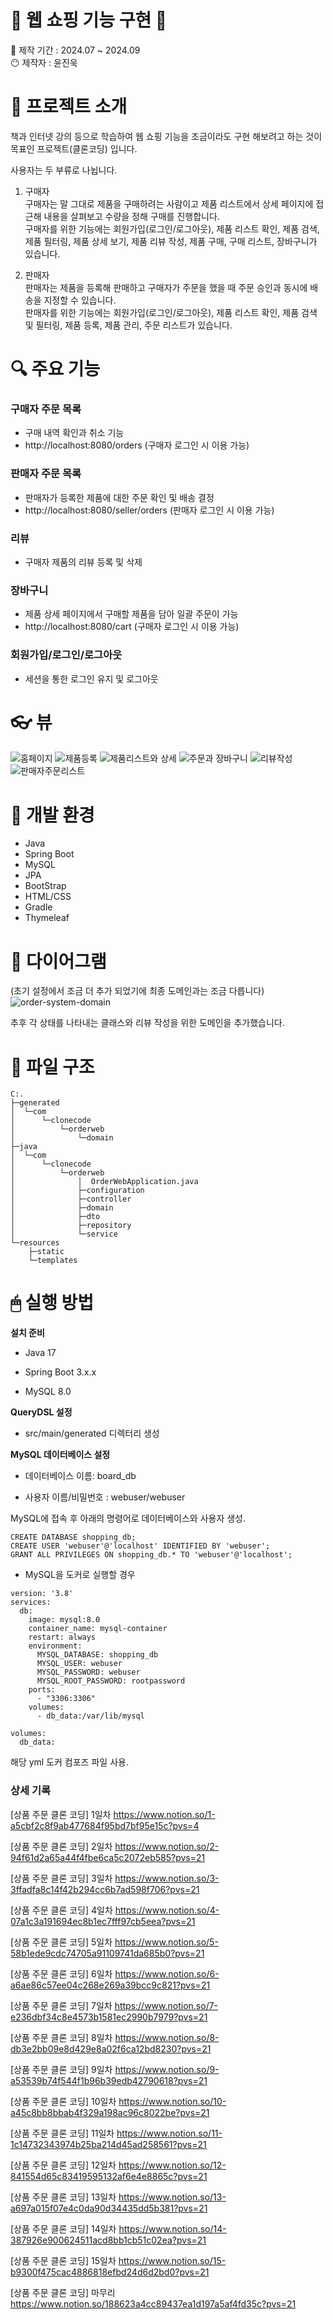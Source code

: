 # 🛒 웹 쇼핑 기능 구현 🛒

📆 제작 기간 : 2024.07 ~ 2024.09  
😶 제작자 : 윤진욱


# 🧩 프로젝트 소개  

책과 인터넷 강의 등으로 학습하여 웹 쇼핑 기능을 조금이라도 구현 해보려고 하는 것이 목표인 프로젝트(클론코딩) 입니다.

사용자는 두 부류로 나뉩니다.
1. 구매자 </br>
   구매자는 말 그대로 제품을 구매하려는 사람이고 제품 리스트에서 상세 페이지에 접근해 내용을 살펴보고 수량을 정해 구매를 진행합니다. </br>
   구매자를 위한 기능에는 회원가입(로그인/로그아웃), 제품 리스트 확인, 제품 검색, 제품 필터링, 제품 상세 보기, 제품 리뷰 작성, 제품 구매, 구매 리스트, 장바구니가 있습니다.
    
2. 판매자 </br>
   판매자는 제품을 등록해 판매하고 구매자가 주문을 했을 때 주문 승인과 동시에 배송을 지정할 수 있습니다. </br>
   판매자를 위한 기능에는 회원가입(로그인/로그아웃), 제품 리스트 확인, 제품 검색 및 필터링, 제품 등록, 제품 관리, 주문 리스트가 있습니다.

# 🔍 주요 기능
### 구매자 주문 목록
* 구매 내역 확인과 취소 기능
* http://localhost:8080/orders (구매자 로그인 시 이용 가능) </br>
### 판매자 주문 목록
* 판매자가 등록한 제품에 대한 주문 확인 및 배송 결정
* http://localhost:8080/seller/orders (판매자 로그인 시 이용 가능) </br>
### 리뷰
* 구매자 제품의 리뷰 등록 및 삭제 </br>
### 장바구니
* 제품 상세 페이지에서 구매할 제품을 담아 일괄 주문이 가능
* http://localhost:8080/cart (구매자 로그인 시 이용 가능) </br>
### 회원가입/로그인/로그아웃
* 세션을 통한 로그인 유지 및 로그아웃

# 👓 뷰
![홈페이지](https://github.com/user-attachments/assets/09df3b9a-72ab-468d-8326-2e6a547a0c8f)
![제품등록](https://github.com/user-attachments/assets/e82ec16f-a578-446c-9f29-8a1c32504f2b)
![제품리스트와 상세](https://github.com/user-attachments/assets/981e69b1-540f-44da-ac09-87c844f66e75)
![주문과 장바구니](https://github.com/user-attachments/assets/95e9652a-6885-45f2-a3ca-3dc070757018)
![리뷰작성](https://github.com/user-attachments/assets/da95e782-f371-4700-83b5-b5518a6d1e18)
![판매자주문리스트](https://github.com/user-attachments/assets/3e509350-5475-42b5-9f41-c0c7267545d7)







# 🔧 개발 환경
* Java   </br>
* Spring Boot </br>
* MySQL </br>
* JPA </br>
* BootStrap </br>
* HTML/CSS </br>
* Gradle </br>
* Thymeleaf </br>

# 📝 다이어그램
(초기 설정에서 조금 더 추가 되었기에 최종 도메인과는 조금 다릅니다)
![order-system-domain](https://github.com/user-attachments/assets/397ab660-1a29-4169-b6fb-e01947dc4e07)   

추후 각 상태를 나타내는 클래스와 리뷰 작성을 위한 도메인을 추가했습니다.   

# 📁 파일 구조
```
C:.
├─generated
│  └─com
│      └─clonecode
│          └─orderweb
│              └─domain             
├─java
│  └─com
│      └─clonecode
│          └─orderweb
│              │  OrderWebApplication.java
│              ├─configuration
│              ├─controller
│              ├─domain
│              ├─dto
│              ├─repository
│              └─service              
└─resources
    ├─static      
    └─templates
```
       

# 🖱 실행 방법
**설치 준비**
* Java 17  

* Spring Boot 3.x.x  

* MySQL 8.0

**QueryDSL 설정**   </br>
* src/main/generated 디렉터리 생성   

**MySQL 데이터베이스 설정**  
+ 데이터베이스 이름: board_db  

+ 사용자 이름/비밀번호 : webuser/webuser  

MySQL에 접속 후 아래의 명령어로 데이터베이스와 사용자 생성.
```
CREATE DATABASE shopping_db;  
CREATE USER 'webuser'@'localhost' IDENTIFIED BY 'webuser';  
GRANT ALL PRIVILEGES ON shopping_db.* TO 'webuser'@'localhost';
```

* MySQL을 도커로 실행할 경우
```
version: '3.8'
services:
  db:
    image: mysql:8.0
    container_name: mysql-container
    restart: always
    environment:
      MYSQL_DATABASE: shopping_db
      MYSQL_USER: webuser
      MYSQL_PASSWORD: webuser
      MYSQL_ROOT_PASSWORD: rootpassword
    ports:
      - "3306:3306"
    volumes:
      - db_data:/var/lib/mysql

volumes:
  db_data:
```
  해당 yml 도커 컴포즈 파일 사용.


### 상세 기록  

[상품 주문 클론 코딩] 1일차 https://www.notion.so/1-a5cbf2c8f9ab477684f95bd7bf95e15c?pvs=4

[상품 주문 클론 코딩] 2일차 https://www.notion.so/2-94f61d2a65a44f4fbe6ca5c2072eb585?pvs=21

[상품 주문 클론 코딩] 3일차 https://www.notion.so/3-3ffadfa8c14f42b294cc6b7ad598f706?pvs=21

[상품 주문 클론 코딩] 4일차 https://www.notion.so/4-07a1c3a191694ec8b1ec7fff97cb5eea?pvs=21

[상품 주문 클론 코딩] 5일차 https://www.notion.so/5-58b1ede9cdc74705a91109741da685b0?pvs=21

[상품 주문 클론 코딩] 6일차 https://www.notion.so/6-a6ae86c57ee04c268e269a39bcc9c821?pvs=21

[상품 주문 클론 코딩] 7일차 https://www.notion.so/7-e236dbf34c8e4573b1581ec2990b7979?pvs=21

[상품 주문 클론 코딩] 8일차 https://www.notion.so/8-db3e2bb09e8d429e8a02f6ca12bd8230?pvs=21

[상품 주문 클론 코딩] 9일차 https://www.notion.so/9-a53539b74f544f1b96b39edb42790618?pvs=21

[상품 주문 클론 코딩] 10일차 https://www.notion.so/10-a45c8bb8bbab4f329a198ac96c8022be?pvs=21

[상품 주문 클론 코딩] 11일차 https://www.notion.so/11-1c14732343974b25ba214d45ad258561?pvs=21

[상품 주문 클론 코딩] 12일차 https://www.notion.so/12-841554d65c83419595132af6e4e8865c?pvs=21

[상품 주문 클론 코딩] 13일차 https://www.notion.so/13-a697a015f07e4c0da90d34435dd5b381?pvs=21

[상품 주문 클론 코딩] 14일차 https://www.notion.so/14-387926e900624511acd8bb1cb51c02ea?pvs=21

[상품 주문 클론 코딩] 15일차 https://www.notion.so/15-b9300f475cac4886818efbd24d6d2bd0?pvs=21

[상품 주문 클론 코딩] 마무리 https://www.notion.so/188623a4cc89437ea1d197a5af4fd35c?pvs=21  











